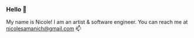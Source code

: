 ### Hello 👋

My name is Nicole! I am an artist & software engineer. You can reach me at nicolesamanich@gmail.com 📫 
